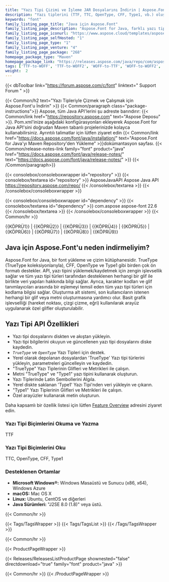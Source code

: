 ```yaml
---
title: "Yazı Tipi Çizimi ve İşleme JAR Dosyalarını İndirin | Aspose.Font"
description: "Yazı tiplerini (TTF, TTC, OpenType, CFF, Type1, vb.) oluşturmak, işlemek ve dönüştürmek için Java sınıflarını JAR olarak indirin. Kompakt yazı tipini, Latin yazı tipini, sembolleri ve glifleri destekler."
keywords: "font"
family_listing_page_title: "Java için Aspose.Font"
family_listing_page_description: "Aspose.Font for Java, farklı yazı tipi dosyalarıyla çalışmak için esnek ve kullanımı kolay bir kitaplıktır. API, TrueType CFF, OpenType ve Type1 gibi birden çok yazı tipi biçimini destekler."
family_listing_page_iconurl: "https://www.aspose.cloud/templates/aspose/App_Themes/V3/images/font/272x272/aspose_font-for-java.png"
family_listing_page_selfHosted: "1"
family_listing_page_type: "1"
family_listing_page_venture: "4"
family_listing_page_package: "268"
homepage_package_type: "Maven"
homepage_package_link: "https://releases.aspose.com/java/repo/com/aspose/aspose-font/"
tags: ['TTF-to-WOFF', 'TTF-to-WOFF2', 'WOFF-to-TTF', 'WOFF-to-WOFF2', 'WOFF2-to-TTF', '', 'WOFF2-to-WOFF', 'EOT-to-TTF', 'EOT-to-WOFF', 'EOT-to-WOFF2', 'Type1-to-TFF', 'Type1-to-WOFF', 'Type1-to-WOFF2', 'CFF-to-TTF', 'CFF-to-WOFF', 'CFF-to-WOFF2']
weight:  2
---
```


{{< dbToolbar link="https://forum.aspose.com/c/font" linktext=" Support Forum " >}}

{{< Common/h2 text="Yazı Tipleriyle Çizmek ve Çalışmak için Aspose.Font'u İndirin"  >}}
{{< Common/paragraph class="package-instructions">}}
Aspose, tüm Java API'lerini şu adreste barındırır:
{{< Common/link href="https://repository.aspose.com" text="Aspose Deposu"  >}}. Pom.xml'inize aşağıdaki konfigürasyonları ekleyerek Aspose.Font for Java API'sini doğrudan Maven tabanlı projelerinizde kolayca kullanabilirsiniz. Ayrıntılı talimatlar için lütfen ziyaret edin
{{< Common/link href="https://docs.aspose.com/font/java/installation/" text="Aspose.Font for Java'yı Maven Repository'den Yükleme"  >}}dokümantasyon sayfası.
{{< Common/release-notes-link family="font" product="java" href="https://docs.aspose.com/font/java/release-notes/" text="https://docs.aspose.com/font/java/release-notes/"  >}}
{{< /Common/paragraph>}}

{{< consolebox/consoleboxwrapper id="repository" >}}
   {{< consolebox/textarea id="repository" >}} 
      <repository>
      <id>AsposeJavaAPI</id>
      <name>Aspose Java API</name>
      <url>https://repository.aspose.com/repo/</url>
      </repository> 
   {{< /consolebox/textarea >}}
{{< /consolebox/consoleboxwrapper >}}

{{< consolebox/consoleboxwrapper id="dependency" >}}
   {{< consolebox/textarea id="dependency" >}}
      <dependency>
      <groupId>com.aspose</groupId>
      <artifactId>aspose-font</artifactId>
      <version>22.6</version>
      </dependency>
   {{< /consolebox/textarea >}}
{{< /consolebox/consoleboxwrapper >}}
{{< Common/hr >}}

{{KÖPRÜ1}} | {{KÖPRÜ2}} | {{KÖPRÜ3}} | {{KÖPRÜ4}} | {{KÖPRÜ5}} | {{KÖPRÜ6}} | {{KÖPRÜ7}} | {{KÖPRÜ8}} | {{KÖPRÜ9}}

## Java için Aspose.Font'u neden indirmeliyim?

Aspose.Font for Java, bir font yükleme ve çizim kütüphanesidir. TrueType (TrueType koleksiyonlarıyla), CFF, OpenType ve Type1 gibi birden çok ön formatı destekler. API, yazı tipini yüklemek/kaydetmek için zengin işlevsellik sağlar ve tüm yazı tipi türleri tarafından desteklenen herhangi bir glif ile birlikte veri yapıları hakkında bilgi sağlar. Ayrıca, karakter kodları ve glif tanımlayıcıları arasında bir eşlemeyi temsil eden tüm yazı tipi türleri için kodlama bilgisi sağlar. Oluşturma alt sistemi, son kullanıcıların istenen herhangi bir glif veya metni oluşturmasına yardımcı olur. Basit grafik işlevselliği (hareket noktası, çizgi çizme, eğri) kullanılarak arayüz uygulanarak özel glifler oluşturulabilir.

## Yazı Tipi API Özellikleri

- Yazı tipi dosyalarını diskten ve akıştan yükleyin.
- Yazı tipi bilgilerini okuyun ve güncellenen yazı tipi dosyalarını diske kaydedin.
- *`TrueType`* ve *`OpenType`* Yazı Tipleri için destek.
- Yerel olarak depolanan dosyalardan 'TrueType' Yazı tipi türlerini yükleyin, parametreleri güncelleyin ve kaydedin.
- "TrueType" Yazı Tiplerinin Glifleri ve Metrikleri ile çalışın.
- Metni "TrueType" ve "Type1" yazı tipini kullanarak oluşturun.
- Yazı Tiplerinde Latin Sembollerini Algıla.
- Yerel diskte saklanan 'Type1' Yazı Tipi'nden veri yükleyin ve çıkarın.
- "Type1" Yazı Tiplerinin Glifleri ve Metrikleri ile çalışın.
- Özel arayüzler kullanarak metin oluşturun.

Daha kapsamlı bir özellik listesi için lütfen [Feature Overview](https://docs.aspose.com/font/java/feature-list/) adresini ziyaret edin.

### Yazı Tipi Biçimlerini Okuma ve Yazma

TTF

### Yazı Tipi Biçimlerini Oku

TTC, OpenType, CFF, Type1

### Desteklenen Ortamlar

- **Microsoft Windows®:** Windows Masaüstü ve Sunucu (x86, x64), Windows Azure
- **macOS:** Mac OS X
- **Linux:** Ubuntu, CentOS ve diğerleri
- **Java Sürümleri:** "J2SE 8.0 (1.8)" veya üstü.

{{< Common/hr >}}

{{< Tags/TagsWrapper >}}
 {{< Tags/TagsList >}}
{{< /Tags/TagsWrapper >}}

{{< Common/hr >}}

{{< ProductPageWrapper >}}
<!-- ReleasesListProductPage-->
   {{< Releases/ReleasesListProductPage shownested="false"  directdownload="true" family="font" product="java" >}}
<!-- /ReleasesListProductPage-->
{{< Common/hr >}}
{{< /ProductPageWrapper >}}

